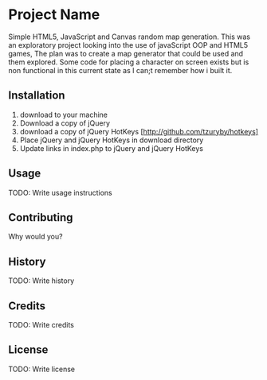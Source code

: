 # Project Name

Simple HTML5, JavaScript and Canvas random map generation.
This was an exploratory project looking into the use of javaScript OOP and HTML5 games, The plan was to create a map generator that could be used and them explored. Some code for placing a character on screen exists but is non functional  in this current state as I can;t remember how i built it.

## Installation

1. download to your machine
2. Download a copy of jQuery
3. download a copy of jQuery HotKeys [http://github.com/tzuryby/hotkeys]
4. Place jQuery and jQuery HotKeys in download directory
5. Update links in index.php to jQuery and jQuery HotKeys

## Usage

TODO: Write usage instructions

## Contributing

Why would you?

## History

TODO: Write history

## Credits

TODO: Write credits

## License

TODO: Write license
